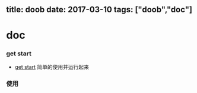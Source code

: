 title: doob
date: 2017-03-10
tags: ["doob","doc"]
---
# doc
### get start
* [get start](/doob/doob_get_start.html) 简单的使用并运行起来

### 使用
